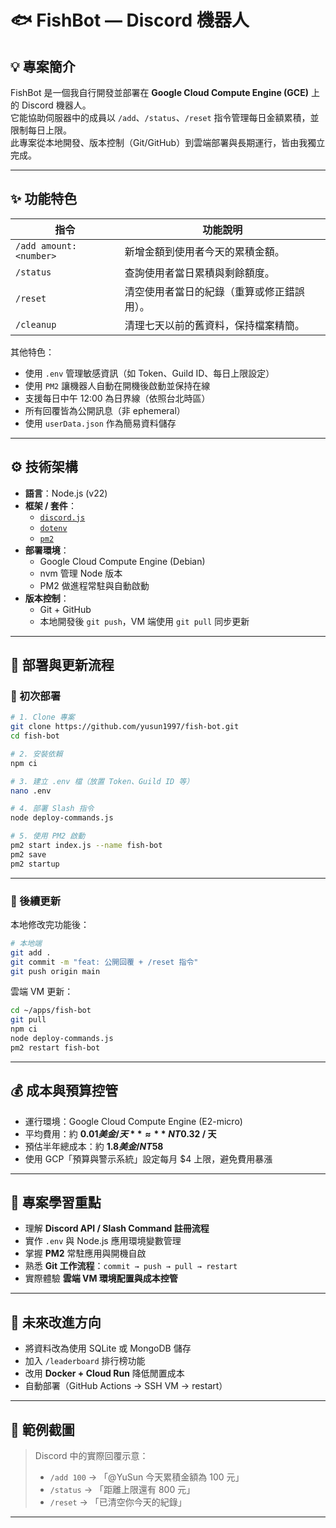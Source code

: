 # 🐟 FishBot — Discord 機器人

## 💡 專案簡介
FishBot 是一個我自行開發並部署在 **Google Cloud Compute Engine (GCE)** 上的 Discord 機器人。  
它能協助伺服器中的成員以 `/add`、`/status`、`/reset` 指令管理每日金額累積，並限制每日上限。  
此專案從本地開發、版本控制（Git/GitHub）到雲端部署與長期運行，皆由我獨立完成。

---

## ✨ 功能特色
| 指令 | 功能說明 |
|------|-----------|
| `/add amount:<number>` | 新增金額到使用者今天的累積金額。 |
| `/status` | 查詢使用者當日累積與剩餘額度。 |
| `/reset` | 清空使用者當日的紀錄（重算或修正錯誤用）。 |
| `/cleanup` | 清理七天以前的舊資料，保持檔案精簡。 |

其他特色：
- 使用 `.env` 管理敏感資訊（如 Token、Guild ID、每日上限設定）
- 使用 `PM2` 讓機器人自動在開機後啟動並保持在線
- 支援每日中午 12:00 為日界線（依照台北時區）
- 所有回覆皆為公開訊息（非 ephemeral）
- 使用 `userData.json` 作為簡易資料儲存

---

## ⚙️ 技術架構
- **語言**：Node.js (v22)
- **框架 / 套件**：
  - [`discord.js`](https://discord.js.org/)
  - [`dotenv`](https://www.npmjs.com/package/dotenv)
  - [`pm2`](https://pm2.keymetrics.io/)
- **部署環境**：
  - Google Cloud Compute Engine (Debian)
  - nvm 管理 Node 版本
  - PM2 做進程常駐與自動啟動
- **版本控制**：
  - Git + GitHub  
  - 本地開發後 `git push`，VM 端使用 `git pull` 同步更新

---

## 🚀 部署與更新流程

### 🔧 初次部署
```bash
# 1. Clone 專案
git clone https://github.com/yusun1997/fish-bot.git
cd fish-bot

# 2. 安裝依賴
npm ci

# 3. 建立 .env 檔（放置 Token、Guild ID 等）
nano .env

# 4. 部署 Slash 指令
node deploy-commands.js

# 5. 使用 PM2 啟動
pm2 start index.js --name fish-bot
pm2 save
pm2 startup
```

---

### 🔁 後續更新
本地修改完功能後：
```bash
# 本地端
git add .
git commit -m "feat: 公開回覆 + /reset 指令"
git push origin main
```

雲端 VM 更新：
```bash
cd ~/apps/fish-bot
git pull
npm ci
node deploy-commands.js
pm2 restart fish-bot
```

---

## 💰 成本與預算控管
- 運行環境：Google Cloud Compute Engine (E2-micro)
- 平均費用：約 **$0.01 美金 / 天** ≈ **NT$0.32 / 天**
- 預估半年總成本：約 **$1.8 美金 / NT$58**
- 使用 GCP「預算與警示系統」設定每月 $4 上限，避免費用暴漲

---

## 🧩 專案學習重點
- 理解 **Discord API / Slash Command 註冊流程**
- 實作 `.env` 與 Node.js 應用環境變數管理
- 掌握 **PM2** 常駐應用與開機自啟
- 熟悉 **Git 工作流程**：`commit → push → pull → restart`
- 實際體驗 **雲端 VM 環境配置與成本控管**

---

## 🧠 未來改進方向
- 將資料改為使用 SQLite 或 MongoDB 儲存
- 加入 `/leaderboard` 排行榜功能
- 改用 **Docker + Cloud Run** 降低閒置成本
- 自動部署（GitHub Actions → SSH VM → restart）

---

## 📸 範例截圖
> Discord 中的實際回覆示意：  
> - `/add 100` → 「@YuSun 今天累積金額為 100 元」  
> - `/status` → 「距離上限還有 800 元」  
> - `/reset` → 「已清空你今天的紀錄」

---

